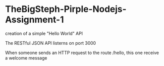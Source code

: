 # TheBigSteph-Pirple-Nodejs-Assignment-1

creation of a simple "Hello World" API

The RESTful JSON API listerns on port 3000

When someone sends an HTTP request to the route /hello, this one receive a welcome message
